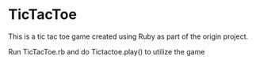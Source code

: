 # TicTacToe

This is a tic tac toe game created using Ruby as part of the origin project.

Run TicTacToe.rb and do Tictactoe.play() to utilize the game
